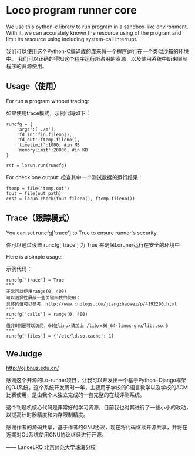 Loco program runner core
========================


We use this python-c library to run program in a sandbox-like environment.
With it, we can accurately known the resource using of the program and 
limit its resource using including system-call interrupt.

我们可以使用这个Python-C编译成的库来将一个程序运行在一个类似沙箱的环境中。
我们可以正确的得知这个程序运行所占用的资源，以及使用系统中断来限制程序的资源使用。

Usage（使用）
-----

For run a program without tracing:

如果使用trace模式，示例代码如下：

    runcfg = {
        'args':['./m'],
        'fd_in':fin.fileno(),
        'fd_out':ftemp.fileno(),
        'timelimit':1000, #in MS
        'memorylimit':20000, #in KB
    }
    
    rst = lorun.run(runcfg)

For check one output:
检查其中一个测试数据的运行结果：

    ftemp = file('temp.out')
    fout = file(out_path)
    crst = lorun.check(fout.fileno(), ftemp.fileno())


Trace（跟踪模式）
-----

You can set runcfg['trace'] to True to ensure runner's security.

你可以通过设置 runcfg['trace'] 为 True 来确保Loruner运行在安全的环境中

Here is a simple usage:

示例代码：

```
runcfg['trace'] = True
"""
正常可以使用range(0, 400)
可以选择性屏蔽一些关键函数的使用：
具体的值可以参考：http://www.cnblogs.com/jiangzhaowei/p/4192290.html
"""
runcfg['calls'] = range(0, 400) 
""" 
值非0则是可以访问，64位linux请加上 /lib/x86_64-linux-gnu/libc.so.6
"""
runcfg['files'] = {'/etc/ld.so.cache': 1} 

```

WeJudge
-----
http://oj.bnuz.edu.cn/

感谢这个开源的Lo-runner项目，让我可以开发出一个基于Python+Django框架的OJ系统。这个系统开发历时一年，主要用于学校的C语言教学以及学校的ACM比赛使用，是由我个人独立完成的一套完整的在线评测系统。

这个判题机核心代码是非常好的学习资源，目前我也对其进行了一些小小的改动，以提高计时器精度和内存限制精度。

感谢作者的源码共享，基于作者的GNU协议，现在将代码继续开源共享，并将在近期对OJ系统使用GNU协议继续进行开源。

—— LanceLRQ 北京师范大学珠海分校
